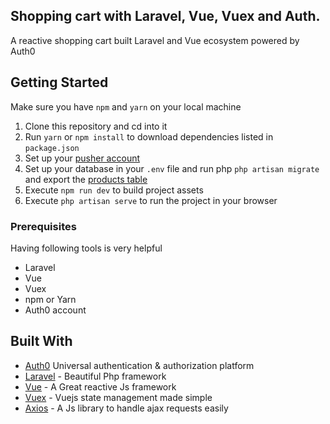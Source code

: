 ## Shopping cart with Laravel, Vue, Vuex and Auth.

A reactive shopping cart built Laravel and Vue ecosystem powered by Auth0

## Getting Started
Make sure you have `npm` and `yarn` on your local machine

1.  Clone this repository and cd into it
2.  Run `yarn` or `npm install` to download dependencies listed in `package.json`
3.  Set up your [pusher account](https://dashboard.pusher.com/accounts/sign_up)
4.  Set up your database in your `.env` file and run php `php artisan migrate` 
and export the [products table](https://drive.google.com/file/d/183qhkcqYxsqWnb2CX2JrZMJUZwbmK7NE/view?usp=sharing)
5.  Execute `npm run dev` to build project assets
6.  Execute `php artisan serve` to run the project in your browser

### Prerequisites
Having following tools is very helpful

* Laravel
* Vue
* Vuex
* npm or Yarn
* Auth0 account


## Built With

* [Auth0](https://auth0.com/) Universal authentication & authorization platform
* [Laravel](https://laravel.com.com/) - Beautiful Php framework
* [Vue](https://vuejs.org/) - A Great reactive Js framework
* [Vuex](https://vuex.vuejs.org/) - Vuejs state management made simple
* [Axios](https://vuejs.org/) - A Js library to handle ajax requests easily
